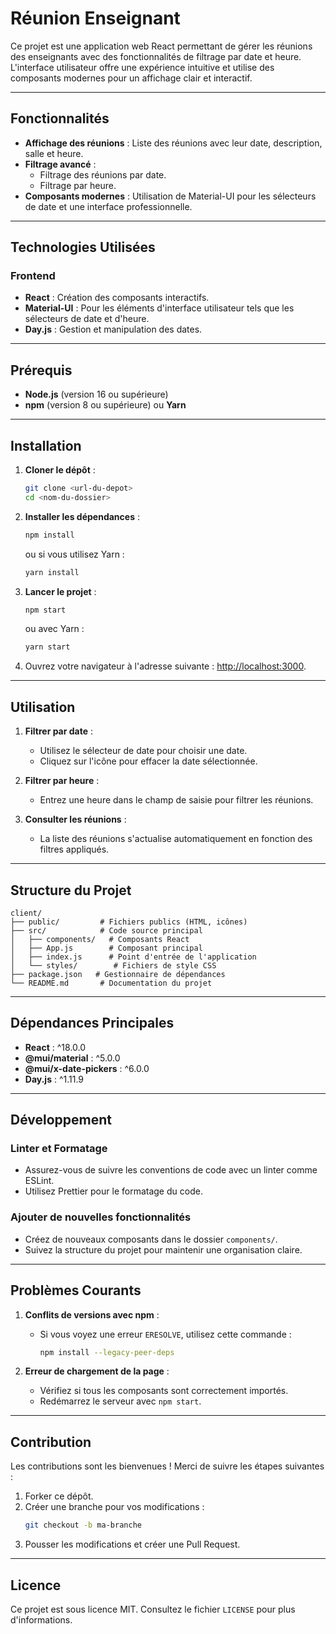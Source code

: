 # Réunion Enseignant

Ce projet est une application web React permettant de gérer les réunions des enseignants avec des fonctionnalités de filtrage par date et heure. L'interface utilisateur offre une expérience intuitive et utilise des composants modernes pour un affichage clair et interactif.

---

## Fonctionnalités

- **Affichage des réunions** : Liste des réunions avec leur date, description, salle et heure.
- **Filtrage avancé** : 
  - Filtrage des réunions par date.
  - Filtrage par heure.
- **Composants modernes** : Utilisation de Material-UI pour les sélecteurs de date et une interface professionnelle.

---

## Technologies Utilisées

### Frontend

- **React** : Création des composants interactifs.
- **Material-UI** : Pour les éléments d'interface utilisateur tels que les sélecteurs de date et d'heure.
- **Day.js** : Gestion et manipulation des dates.

---

## Prérequis

- **Node.js** (version 16 ou supérieure) 
- **npm** (version 8 ou supérieure) ou **Yarn**

---

## Installation

1. **Cloner le dépôt** :
   ```bash
   git clone <url-du-depot>
   cd <nom-du-dossier>
   ```

2. **Installer les dépendances** :
   ```bash
   npm install
   ```
   ou si vous utilisez Yarn :
   ```bash
   yarn install
   ```

3. **Lancer le projet** :
   ```bash
   npm start
   ```
   ou avec Yarn :
   ```bash
   yarn start
   ```

4. Ouvrez votre navigateur à l'adresse suivante : [http://localhost:3000](http://localhost:3000).

---

## Utilisation

1. **Filtrer par date** :
   - Utilisez le sélecteur de date pour choisir une date.
   - Cliquez sur l'icône pour effacer la date sélectionnée.

2. **Filtrer par heure** :
   - Entrez une heure dans le champ de saisie pour filtrer les réunions.

3. **Consulter les réunions** :
   - La liste des réunions s'actualise automatiquement en fonction des filtres appliqués.

---

## Structure du Projet

```plaintext
client/
├── public/         # Fichiers publics (HTML, icônes)
├── src/            # Code source principal
│   ├── components/   # Composants React
│   ├── App.js        # Composant principal
│   ├── index.js      # Point d'entrée de l'application
│   └── styles/        # Fichiers de style CSS
├── package.json   # Gestionnaire de dépendances
└── README.md       # Documentation du projet
```

---

## Dépendances Principales

- **React** : ^18.0.0
- **@mui/material** : ^5.0.0
- **@mui/x-date-pickers** : ^6.0.0
- **Day.js** : ^1.11.9

---

## Développement

### Linter et Formatage
- Assurez-vous de suivre les conventions de code avec un linter comme ESLint.
- Utilisez Prettier pour le formatage du code.

### Ajouter de nouvelles fonctionnalités
- Créez de nouveaux composants dans le dossier `components/`.
- Suivez la structure du projet pour maintenir une organisation claire.

---

## Problèmes Courants

1. **Conflits de versions avec npm** :
   - Si vous voyez une erreur `ERESOLVE`, utilisez cette commande :
     ```bash
     npm install --legacy-peer-deps
     ```

2. **Erreur de chargement de la page** :
   - Vérifiez si tous les composants sont correctement importés.
   - Redémarrez le serveur avec `npm start`.

---

## Contribution

Les contributions sont les bienvenues ! Merci de suivre les étapes suivantes :

1. Forker ce dépôt.
2. Créer une branche pour vos modifications :
   ```bash
   git checkout -b ma-branche
   ```
3. Pousser les modifications et créer une Pull Request.

---

## Licence

Ce projet est sous licence MIT. Consultez le fichier `LICENSE` pour plus d'informations.
